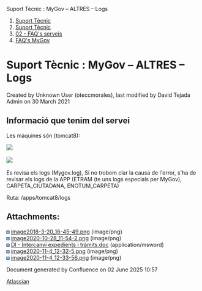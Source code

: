 Suport Tècnic : MyGov – ALTRES – Logs  

1.  [Suport Tècnic](index.html)
2.  [Suport Tècnic](13893782.html)
3.  [02 - FAQ's serveis](26313393.html)
4.  [FAQ's MyGov](41519644.html)

Suport Tècnic : MyGov – ALTRES – Logs
=====================================

Created by Unknown User (oteccmorales), last modified by David Tejada Admin on 30 March 2021

Informació que tenim del servei
-------------------------------

  

Les màquines són (tomcat8):

![](attachments/41519757/41519761.png)

  

![](attachments/41519757/41519762.png)

  

Es revisa els logs (Mygov.log), Si no trobem clar la causa de l'error, s'ha de revisar els logs de la APP (ETRAM (te uns logs especials per MyGov), CARPETA\_CIUTADANA, ENOTUM\_CARPETA)

  

Ruta: /apps/tomcat8/logs

Attachments:
------------

![](images/icons/bullet_blue.gif) [image2018-3-20\_16-45-49.png](attachments/41519757/41519758.png) (image/png)  
![](images/icons/bullet_blue.gif) [image2020-10-28\_11-54-2.png](attachments/41519757/41519759.png) (image/png)  
![](images/icons/bullet_blue.gif) [DI - Intercanvi expedients i tràmits.doc](attachments/41519757/41519760.doc) (application/msword)  
![](images/icons/bullet_blue.gif) [image2020-11-4\_12-32-5.png](attachments/41519757/41519761.png) (image/png)  
![](images/icons/bullet_blue.gif) [image2020-11-4\_12-33-56.png](attachments/41519757/41519762.png) (image/png)  

Document generated by Confluence on 02 June 2025 10:57

[Atlassian](http://www.atlassian.com/)